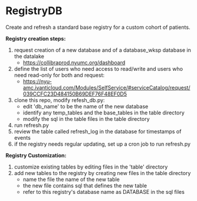 # RegistryDB
Create and refresh a standard base registry for a custom cohort of patients.

**Registry creation steps:**

1. request creation of a new database and of a database_wksp database in the datalake 
    * https://collibraprod.nyumc.org/dashboard
2. define the list of users who need access to read/write and users who need read-only for both and request:
    * https://nyu-amc.ivanticloud.com/Modules/SelfService/#serviceCatalog/request/039CCFC23D484150B69DEF76F48EF0D5
3. clone this repo, modify refesh_db.py:
    * edit 'db_name' to be the name of the new database
    * identify any temp_tables and the base_tables in the table directory
    * modify the sql in the table files in the table directory
7. run refresh.py
8. review the table called refresh_log in the database for timestamps of events
9. if the registry needs regular updating, set up a cron job to run refresh.py

**Registry Customization:**
1. customize existing tables by editing files in the 'table' directory
2. add new tables to the registry by creating new files in the table directory 
    * name the file the name of the new table
    * the new file contains sql that defines the new table
    * refer to this registry's database name as DATABASE in the sql files 
